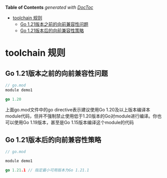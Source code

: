 <!-- START doctoc generated TOC please keep comment here to allow auto update -->
<!-- DON'T EDIT THIS SECTION, INSTEAD RE-RUN doctoc TO UPDATE -->
**Table of Contents**  *generated with [DocToc](https://github.com/thlorenz/doctoc)*

- [toolchain 规则](#toolchain-%E8%A7%84%E5%88%99)
  - [Go 1.21版本之前的向前兼容性问题](#go-121%E7%89%88%E6%9C%AC%E4%B9%8B%E5%89%8D%E7%9A%84%E5%90%91%E5%89%8D%E5%85%BC%E5%AE%B9%E6%80%A7%E9%97%AE%E9%A2%98)
  - [Go 1.21版本后的向前兼容性策略](#go-121%E7%89%88%E6%9C%AC%E5%90%8E%E7%9A%84%E5%90%91%E5%89%8D%E5%85%BC%E5%AE%B9%E6%80%A7%E7%AD%96%E7%95%A5)

<!-- END doctoc generated TOC please keep comment here to allow auto update -->

# toolchain 规则


## Go 1.21版本之前的向前兼容性问题

```go
// go.mod
module demo1

go 1.20

```

上面go.mod文件中的go directive表示建议使用Go 1.20及以上版本编译本module代码，但并不强制禁止使用低于1.20版本的Go对module进行编译。你也可以使用Go 1.19版本，甚至是Go 1.15版本编译这个module的代码


## Go 1.21版本后的向前兼容性策略

```go
// go.mod

module demo1

go 1.21.1 // 指定最小可用版本为Go 1.21.1
```